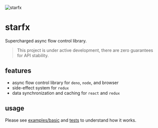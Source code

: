 ![starfx](https://erock.imgs.sh/starfx)

# starfx

Supercharged async flow control library.

> This project is under active development, there are zero guarantees for API
stability.

## features

- async flow control library for `deno`, `node`, and browser
- side-effect system for `redux`
- data synchronization and caching for `react` and `redux`

## usage

Please see [examples/basic](./examples/basic) and [tests](./test) to understand
how it works.
